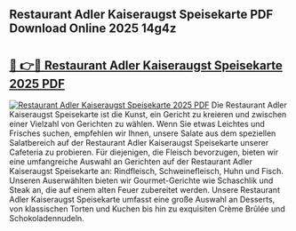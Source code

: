 ## Restaurant Adler Kaiseraugst Speisekarte PDF Download Online 2025 14g4z

# <h2><a href="http://gcd9q1.nevu.top/?p=Restaurant+Adler+Kaiseraugst+Speisekarte">🔗 👉🔴 Restaurant Adler Kaiseraugst Speisekarte 2025 PDF</a></h2>

[![Restaurant Adler Kaiseraugst Speisekarte 2025 PDF](https://i.imgur.com/dBaPXMq.png)](http://gcd9q1.nevu.top/?p=Restaurant+Adler+Kaiseraugst+Speisekarte)
Die Restaurant Adler Kaiseraugst Speisekarte ist die Kunst, ein Gericht zu kreieren und zwischen einer Vielzahl von Gerichten zu wählen. Wenn Sie etwas Leichtes und Frisches suchen, empfehlen wir Ihnen, unsere Salate aus dem speziellen Salatbereich auf der Restaurant Adler Kaiseraugst Speisekarte unserer Cafeteria zu probieren. Für diejenigen, die Fleisch bevorzugen, bieten wir eine umfangreiche Auswahl an Gerichten auf der Restaurant Adler Kaiseraugst Speisekarte an: Rindfleisch, Schweinefleisch, Huhn und Fisch. Unseren Auserwählten bieten wir Gourmet-Gerichte wie Schaschlik und Steak an, die auf einem alten Feuer zubereitet werden. Unsere Restaurant Adler Kaiseraugst Speisekarte umfasst eine große Auswahl an Desserts, von klassischen Torten und Kuchen bis hin zu exquisiten Crème Brûlée und Schokoladennudeln.
